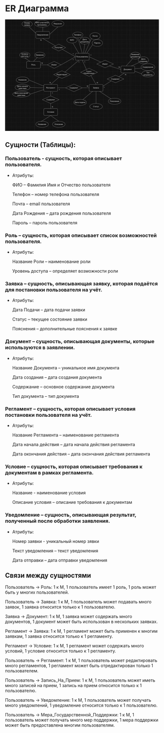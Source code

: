 # ER Диаграмма
![](https://github.com/Chudesnik222/PIS_Project/blob/main/ER_Diagram.png)



## Сущности (Таблицы):

### Пользователь -  сущность, которая описывает пользователя.

* Атрибуты:

  ФИО – Фамилия Имя и Отчество пользователя

  Телефон – номер телефона пользователя

  Почта – email пользователя

  Дата Рождения – дата рождения пользователя

  Пароль – пароль пользователя


### Роль – сущность, которая описывает список возможностей пользователя.

* Атрибуты:

  Название Роли – наименование роли
  
  Уровень доступа – определяет возможности роли

### Заявка – сущность, описывающая заявку, которая подаётся для постановки пользователя на учёт.

* Атрибуты:

  Дата Подачи – дата подачи заявки

  Статус – текущее состояние заявки

  Пояснения – дополнительные пояснения к заявке

### Документ – сущность, описывающая документы, которые используются в заявлении.

* Атрибуты:

  Название Документа – уникальное имя документа

  Дата создания – дата создания документа

  Содержание – основное содержание документа

  Тип документа – тип документа

### Регламент – сущность, которая описывает условия постановки пользователя на учёт.

* Атрибуты:

  Название Регламента – наименование регламента

  Дата начала действия – дата начала действия регламента

  Дата окончания действия – дата окончания действия регламента

### Условие – сущность, которая описывает требования к документам в рамках регламента.

* Атрибуты:

  Название - наименование условия

  Описание условия – описание требования к документам

### Уведомление – сущность, описывающая результат, полученный после обработки заявления.

* Атрибуты:

  Номер заявки - уникальный номер зявки

  Текст уведомления – текст уведомления

  Дата отправки – дата отправки уведомления


## Связи между сущностями

Пользователь -> Роль: 1 к М, 1 пользователь имеет 1 роль, 1 роль может быть у многих пользователей.

Пользователь -> Заявка: 1 к М, 1 пользователь может подавать много заявок, 1 заявка относится только к 1 пользователю.

Заявка -> Документ: 1 к М, 1 заявка может содержать много документов, 1 документ может быть использован в нескольких заявках.

Регламент -> Заявка: 1 к М, 1 регламент может быть применен к многим заявкам, 1 заявка относится только к 1 регламенту.

Регламент -> Условие: 1 к М, 1 регламент может содержать много условий, 1 условие относится только к 1 регламенту.

Пользователь -> Регламент: 1 к М, 1 пользователь может редактировать много регламентов, 1 регламент может быть отредактирован только 1 пользователем.

Пользователь -> Запись_На_Прием: 1 к М, 1 пользователь может иметь много записей на прием, 1 запись на прием относится только к 1 пользователю.

Пользователь -> Уведомление: 1 к М, 1 пользователь может получать много уведомлений, 1 уведомление относится только к 1 пользователю.

Пользователь -> Мера_Государственной_Поддержки: 1 к М, 1 пользователь может получать много мер поддержки, 1 мера поддержки может быть предоставлена многим пользователям.

